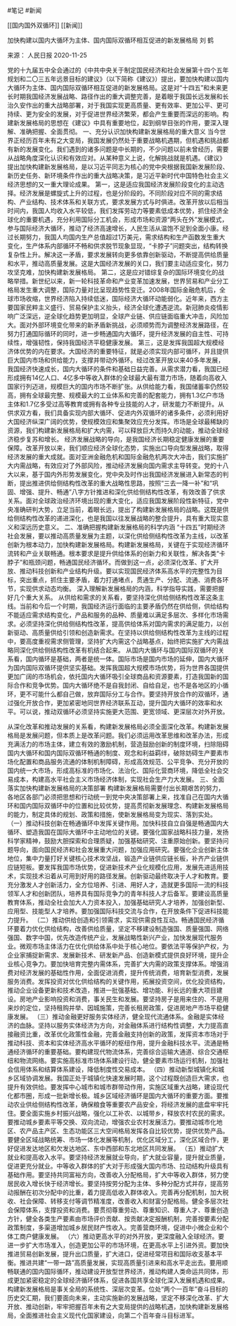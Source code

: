
#笔记 
#新闻 

[[国内国外双循环]]
[[新闻]]


加快构建以国内大循环为主体、国内国际双循环相互促进的新发展格局
刘 鹤

来源： 人民日报 2020-11-25

党的十九届五中全会通过的《中共中央关于制定国民经济和社会发展第十四个五年规划和二〇三五年远景目标的建议》（以下简称《建议》）提出，要加快构建以国内大循环为主体、国内国际双循环相互促进的新发展格局。这是对“十四五”和未来更长时期我国经济发展战略、路径作出的重大调整完善，是着眼于我国长远发展和长治久安作出的重大战略部署，对于我国实现更高质量、更有效率、更加公平、更可持续、更为安全的发展，对于促进世界经济繁荣，都会产生重要而深远的影响。构建新发展格局的思想在《建议》中具有重要地位，起到纲举目张的作用，要深入理解、准确把握、全面贯彻。
一、充分认识加快构建新发展格局的重大意义
当今世界正经历百年未有之大变局，我国发展仍然处于重要战略机遇期，但机遇和挑战都有新的发展变化。我们遇到的诸多问题是中长期的，不少问题以前未曾经历，需要从战略角度深化认识和有效应对。从某种意义上说，化解挑战就是机遇。《建议》提出加快构建新发展格局，是以习近平同志为核心的党中央根据我国新发展阶段、新历史任务、新环境条件作出的重大战略决策，是习近平新时代中国特色社会主义经济思想的又一重大理论成果。
第一，这是适应我国经济发展阶段变化的主动选择。经济发展是螺旋式上升的过程，也是分阶段的。不同阶段对应不同的需求结构、产业结构、技术体系和关联方式，要求发展方式与时俱进。改革开放以后相当时间内，我国人均收入水平较低，我们发挥劳动力等要素低成本优势，抓住经济全球化的重要机遇，充分利用国际分工机会，形成市场和资源“两头在外”发展模式，参与国际经济大循环，推动了经济高速增长，人民生活从温饱不足到全面小康。经过长期努力，我国人均国内生产总值超过1万美元，需求结构和生产函数发生重大变化，生产体系内部循环不畅和供求脱节现象显现，“卡脖子”问题突出，结构转换复杂性上升。解决这一矛盾，要求发展转向更多依靠创新驱动，不断提高供给质量和水平，推动高质量发展。这是大国经济发展的关口，我们要主动适应变化，努力攻坚克难，加快构建新发展格局。
第二，这是应对错综复杂的国际环境变化的战略举措。新世纪以来，新一轮科技革命和产业变革加速发展，世界贸易和产业分工格局发生重大调整，国际力量对比呈现趋势性变迁。2008年国际金融危机后，全球市场收缩，世界经济陷入持续低迷，国际经济大循环动能弱化。近年来，西方主要国家民粹主义盛行、贸易保护主义抬头，经济全球化遭遇逆流。新冠肺炎疫情影响广泛深远，逆全球化趋势更加明显，全球产业链、供应链面临重大冲击，风险加大。面对外部环境变化带来的新矛盾新挑战，必须顺势而为调整经济发展路径，在努力打通国际循环的同时，进一步畅通国内大循环，提升经济发展的自主性、可持续性，增强韧性，保持我国经济平稳健康发展。
第三，这是发挥我国超大规模经济体优势的内在要求。大国经济的重要特征，就是必须实现内部可循环，并且提供巨大国内市场和供给能力，支撑并带动外循环。经过改革开放以来40多年发展，我国经济快速成长，国内大循环的条件和基础日益完善。从需求潜力看，我国已经形成拥有14亿人口、4亿多中等收入群体的全球最大最有潜力市场，随着向高收入国家行列迈进，规模巨大的国内市场不断扩张。从供给能力看，我国储蓄率仍然较高，拥有全球最完整、规模最大的工业体系和完善的配套能力，拥有1.3亿户市场主体和1.7亿多受过高等教育或拥有各种专业技能的人才，研发能力不断提升。从供求双方看，我们具备实现内部大循环、促进内外双循环的诸多条件，必须利用好大国经济纵深广阔的优势，使规模效应和集聚效应充分发挥。市场是全球最稀缺的资源，我们构建新发展格局和扩大内需，可以释放巨大而持久的动能，推动全球经济稳步复苏和增长。
经济发展战略的导向，是我国经济长期稳定健康发展的重要保障。改革开放以来，我们顺应经济全球化态势，实施出口导向型发展战略，取得经济发展的重大成就。面对亚洲金融危机和国际金融危机两次大冲击，我们实施扩大内需战略，有效应对了外部风险，推动经济发展向国内需求主导转变。党的十八大以来，基于国内外形势发展变化，党中央及时作出我国经济发展进入新常态的判断，提出推进供给侧结构性改革的重大战略性思路，按照“三去一降一补”和“巩固、增强、提升、畅通”八字方针推进和深化供给侧结构性改革，有效改善了供求关系。面对全球政治经济环境出现的重大变化，适应我国发展阶段性新特征，党中央准确研判大势，立足当前，着眼长远，提出了构建新发展格局的战略。这既是供给侧结构性改革的递进深化，也是我国以往发展战略的整合提升，具有重大现实意义和深远历史意义。
二、准确把握构建新发展格局的科学内涵
“十四五”时期经济社会发展，要以推动高质量发展为主题，以深化供给侧结构性改革为主线，以改革创新为根本动力，加快构建新发展格局。构建新发展格局，关键在于实现经济循环流转和产业关联畅通。根本要求是提升供给体系的创新力和关联性，解决各类“卡脖子”和瓶颈问题，畅通国民经济循环。而做到这一点，必须深化改革、扩大开放、推动科技创新和产业结构升级。要以实现国民经济体系高水平的完整性为目标，突出重点，抓住主要矛盾，着力打通堵点，贯通生产、分配、流通、消费各环节，实现供求动态均衡。
深入理解新发展格局的内涵，科学指导实践，需要把握好几个重大关系。
从供给和需求的关系看，要坚持深化供给侧结构性改革这条主线。当前和今后一个时期，我国经济运行面临的主要矛盾仍然在供给侧，供给结构不能适应需求结构变化，产品和服务的品种、质量难以满足多层次、多样化市场需求。必须坚持深化供给侧结构性改革，提高供给体系对国内需求的满足能力，以创新驱动、高质量供给引领和创造新需求。在坚持以供给侧结构性改革为主线的过程中，要高度重视需求侧管理，坚持扩大内需这个战略基点，始终把实施扩大内需战略同深化供给侧结构性改革有机结合起来。
从国内大循环与国内国际双循环的关系看，国内循环是基础，两者是统一体。国际市场是国内市场的延伸，国内大循环为国内国际双循环提供坚实基础。发挥我国超大规模市场优势，将为世界各国提供更加广阔的市场机会，依托国内大循环吸引全球商品和资源要素，打造我国新的国际合作和竞争优势。国内大循环绝不是自我封闭、自给自足，也不是各地区的小循环，更不可能什么都自己做，放弃国际分工与合作。要坚持开放合作的双循环，通过强化开放合作，更加紧密地同世界经济联系互动，提升国内大循环的效率和水平。可以说，推动双循环必须坚持实施更大范围、更宽领域、更深层次对外开放。

从深化改革和推动发展的关系看，构建新发展格局必须全面深化改革。构建新发展格局是发展问题，但本质上是改革问题。我们必须运用改革思维和改革办法，形成充满活力的市场主体，建立有效的激励机制，营造鼓励创新的制度环境，扫除阻碍国内大循环和国内国际双循环畅通的制度、观念和利益羁绊，破除妨碍生产要素市场化配置和商品服务流通的体制机制障碍，形成高效规范、公平竞争、充分开放的国内统一大市场，形成高标准的市场化、法治化、国际化营商环境，降低全社会交易成本，构建高水平社会主义市场经济体制，实现社会生产力大发展。
三、全面落实加快构建新发展格局的决策部署
构建新发展格局需要付出长期艰苦的努力，各地区各部门必须把思想和行动统一到党中央决策部署上来，找准自己在国内大循环和国内国际双循环中的位置和比较优势，提高贯彻新发展理念、构建新发展格局的能力，制定具体的规划、政策和措施，使新发展格局变为现实、落到实处。
（一）推动科技创新在畅通循环中发挥关键作用。加快科技自立自强是畅通国内大循环、塑造我国在国际大循环中主动地位的关键。要强化国家战略科技力量，发扬科学家精神，鼓励大胆探索和合理质疑，加强基础研究、注重原始创新。要坚持问题导向，面向国民经济和社会发展重大问题，加强应用研究。要强化企业创新主体地位，集中力量打好关键核心技术攻坚战，锻造产业链供应链长板，补齐产业链供应链短板。要发挥我国市场优势，促进新技术产业化规模化应用，发展先进适用技术，实现技术沿着从可用到好用的路径发展。创新驱动最终取决于人才和教育。要充分激发人才创新活力，全方位培养、引进、用好人才，造就更多国际一流的科技领军人才和创新团队，培养具有国际竞争力的青年科技人才后备军。要建设高质量教育体系，推动全社会加大人力资本投入，加强基础研究人才培养，加强创新型、应用型、技能型人才培养。要加强国际科技交流与合作，在开放条件下促进科技能力提升。
（二）推动供给创造和引领需求，实现供需良性互动。畅通国民经济循环要着力优化供给结构，改善供给质量，坚定不移建设制造强国、质量强国、网络强国、数字中国，优先改造传统产业，发展战略性新兴产业，加快发展现代服务业。微观市场主体活力在优化供给体系中处于核心地位。要依法平等保护产权，为企业家捕捉新需求、发展新技术、研发新产品、创造新模式提供良好环境，提升企业核心竞争力。要加快培育完整内需体系，完善扩大内需的政策支撑体系。增强消费对经济发展的基础性作用，全面促进消费，提升传统消费，培育新型消费，发展服务消费。发挥投资对优化供给结构的关键作用，拓展投资空间，优化投资结构，推动企业设备更新和技术改造，推进一批强基础、增功能、利长远的重大项目建设。房地产业影响投资和消费，事关民生和发展。要坚持房子是用来住的、不是用来炒的定位，坚持租购并举、因城施策，完善长租房政策，促进房地产市场平稳健康发展。
（三）推动金融更好服务实体经济，健全现代流通体系。金融是实体经济的血脉。坚持以服务实体经济为方向，对金融体系进行结构性调整，大力提高直接融资比重，改革优化政策性金融，完善金融支持创新的政策，发挥资本市场对于推动科技、资本和实体经济高水平循环的枢纽作用，提升金融科技水平。流通是畅通经济循环的重要基础。要构建现代物流体系，完善综合运输大通道、综合交通枢纽和物流网络。要实施高标准市场体系建设行动，健全要素市场运行机制，加强社会信用体系和结算体系建设，降低制度性交易成本。
（四）推动新型城镇化和城乡区域协调发展。我国正处于城镇化快速发展时期，这个过程既创造巨大需求，也提升有效供给。要发挥中心城市和城市群带动作用，实施区域重大战略，建设现代化都市圈，形成一批新增长极。城乡区域经济循环是国内大循环的重要方面。要推动农业供给侧结构性改革，确保粮食等重要农产品安全，将经济发展的底盘牢牢托住。要全面实施乡村振兴战略，强化以工补农、以城带乡，释放农村农民的需求。要推动城乡要素平等交换、双向流动，增强农业农村发展活力。要推动城市化地区、农产品主产区、生态功能区三大空间格局发挥各自比较优势，提供优势产品。要健全区域战略统筹、市场一体化发展等机制，优化区域分工，深化区域合作，更好促进发达地区和欠发达地区、东中西部和东北地区共同发展。
（五）推动扩大就业和提高收入水平。要坚持经济发展就业导向，扩大就业容量，提升就业质量，促进更充分就业。中等收入群体的扩大对于形成强大国内市场、拉动结构升级具有基础作用。要坚持共同富裕方向，改善收入分配格局，扩大中等收入群体，努力使居民收入增长快于经济增长。要坚持按劳分配为主体、多种分配方式并存，提高劳动报酬在初次分配中的比重，着力提高低收入群体收入。完善再分配机制，加大税收、社会保障、转移支付等调节精准度，改善收入和财富分配格局。健全多层次社会保障体系，支撑投资和消费。要贯彻尊重劳动、尊重知识、尊重人才、尊重创造方针，健全各类生产要素由市场评价贡献、按贡献决定报酬机制，完善按要素分配政策制度，多渠道增加城乡居民财产性收入。完善营商环境，促进中小微企业和个体工商户健康发展。
（六）推动更高水平的对外开放，更深度融入全球经济。要进一步扩大市场准入，创造更加公平的市场环境，在更高水平上引进外资。要加快推进贸易创新发展，提升出口质量，扩大进口，促进经常项目和国际收支基本平衡。推进共建“一带一路”高质量发展，实现高质量引进来和高水平走出去。要用顺畅联通的国内国际循环，推动建设开放型世界经济，推动构建人类命运共同体，形成更加紧密稳定的全球经济循环体系，促进各国共享全球化深入发展机遇和成果。
构建新发展格局是事关全局的系统性、深层次变革。位处“两个一百年”奋斗目标的历史交汇期，我们要面向未来，主动实施新的发展战略，坚定不移深化改革、扩大开放、推动创新，牢牢把握百年未有之大变局提供的战略机遇，加快构建新发展格局，全面推进社会主义现代化国家建设，向第二个百年奋斗目标进军。
